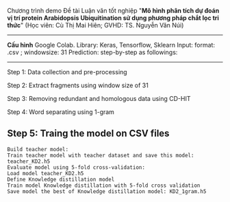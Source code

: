 Chương trình demo Đề tài Luận văn tốt nghiệp "**Mô hình phân tích dự đoán vị trí protein Arabidopsis Ubiquitination sử dụng phương pháp chắt lọc tri thức**"
(Học viên: Cù Thị Mai Hiên; GVHD: TS. Nguyễn Văn Núi)

----
**Cấu hình**
Google Colab.
  Library: Keras, Tensorflow, Sklearn
  Input: format: .csv ; windowsize: 31
Prediction: step-by-step as followings:

----
  Step 1: Data collection and pre-processing
  
  Step 2: Extract fragments using window size of 31
  
  Step 3: Removing redundant and homologous data using CD-HIT
 
  Step 4: Word separating using 1-gram
  
 Step 5: Traing the model on CSV files
  ----
    Build teacher model:
    Train teacher model with teacher dataset and save this model: teacher_KD2.h5
    Evaluate model using 5-fold cross-validation:
    Load model teacher_KD2.h5
    Define Knowledge distillation model
    Train model Knowledge distillation with 5-fold cross validation
    Save model the best of Knowledge distillation model: KD2_1gram.h5
